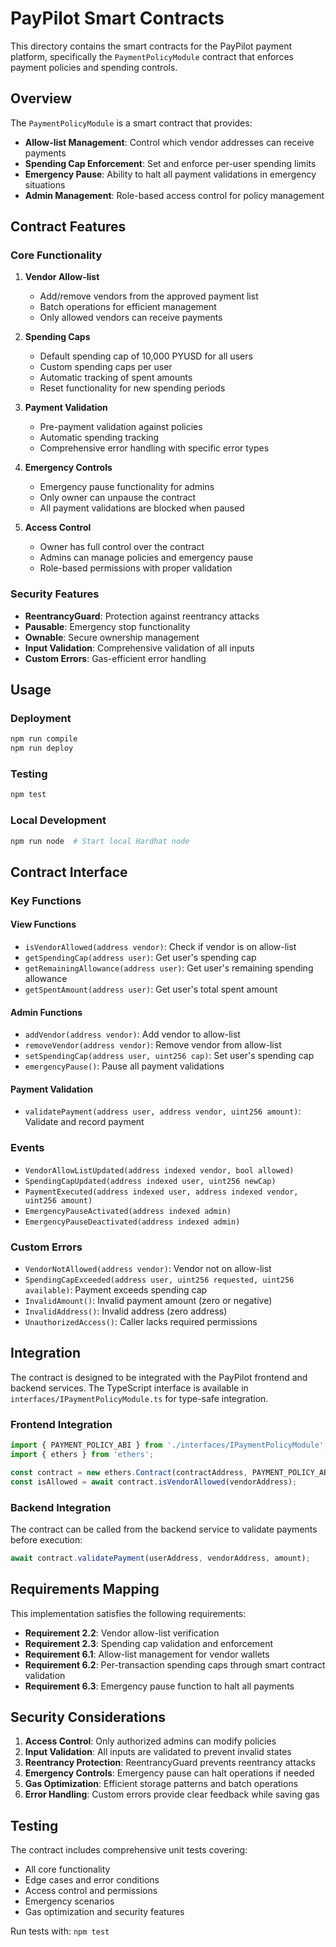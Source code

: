 # PayPilot Smart Contracts

This directory contains the smart contracts for the PayPilot payment platform, specifically the `PaymentPolicyModule` contract that enforces payment policies and spending controls.

## Overview

The `PaymentPolicyModule` is a smart contract that provides:

- **Allow-list Management**: Control which vendor addresses can receive payments
- **Spending Cap Enforcement**: Set and enforce per-user spending limits
- **Emergency Pause**: Ability to halt all payment validations in emergency situations
- **Admin Management**: Role-based access control for policy management

## Contract Features

### Core Functionality

1. **Vendor Allow-list**
   - Add/remove vendors from the approved payment list
   - Batch operations for efficient management
   - Only allowed vendors can receive payments

2. **Spending Caps**
   - Default spending cap of 10,000 PYUSD for all users
   - Custom spending caps per user
   - Automatic tracking of spent amounts
   - Reset functionality for new spending periods

3. **Payment Validation**
   - Pre-payment validation against policies
   - Automatic spending tracking
   - Comprehensive error handling with specific error types

4. **Emergency Controls**
   - Emergency pause functionality for admins
   - Only owner can unpause the contract
   - All payment validations are blocked when paused

5. **Access Control**
   - Owner has full control over the contract
   - Admins can manage policies and emergency pause
   - Role-based permissions with proper validation

### Security Features

- **ReentrancyGuard**: Protection against reentrancy attacks
- **Pausable**: Emergency stop functionality
- **Ownable**: Secure ownership management
- **Input Validation**: Comprehensive validation of all inputs
- **Custom Errors**: Gas-efficient error handling

## Usage

### Deployment

```bash
npm run compile
npm run deploy
```

### Testing

```bash
npm test
```

### Local Development

```bash
npm run node  # Start local Hardhat node
```

## Contract Interface

### Key Functions

#### View Functions
- `isVendorAllowed(address vendor)`: Check if vendor is on allow-list
- `getSpendingCap(address user)`: Get user's spending cap
- `getRemainingAllowance(address user)`: Get user's remaining spending allowance
- `getSpentAmount(address user)`: Get user's total spent amount

#### Admin Functions
- `addVendor(address vendor)`: Add vendor to allow-list
- `removeVendor(address vendor)`: Remove vendor from allow-list
- `setSpendingCap(address user, uint256 cap)`: Set user's spending cap
- `emergencyPause()`: Pause all payment validations

#### Payment Validation
- `validatePayment(address user, address vendor, uint256 amount)`: Validate and record payment

### Events

- `VendorAllowListUpdated(address indexed vendor, bool allowed)`
- `SpendingCapUpdated(address indexed user, uint256 newCap)`
- `PaymentExecuted(address indexed user, address indexed vendor, uint256 amount)`
- `EmergencyPauseActivated(address indexed admin)`
- `EmergencyPauseDeactivated(address indexed admin)`

### Custom Errors

- `VendorNotAllowed(address vendor)`: Vendor not on allow-list
- `SpendingCapExceeded(address user, uint256 requested, uint256 available)`: Payment exceeds spending cap
- `InvalidAmount()`: Invalid payment amount (zero or negative)
- `InvalidAddress()`: Invalid address (zero address)
- `UnauthorizedAccess()`: Caller lacks required permissions

## Integration

The contract is designed to be integrated with the PayPilot frontend and backend services. The TypeScript interface is available in `interfaces/IPaymentPolicyModule.ts` for type-safe integration.

### Frontend Integration

```typescript
import { PAYMENT_POLICY_ABI } from './interfaces/IPaymentPolicyModule';
import { ethers } from 'ethers';

const contract = new ethers.Contract(contractAddress, PAYMENT_POLICY_ABI, signer);
const isAllowed = await contract.isVendorAllowed(vendorAddress);
```

### Backend Integration

The contract can be called from the backend service to validate payments before execution:

```typescript
await contract.validatePayment(userAddress, vendorAddress, amount);
```

## Requirements Mapping

This implementation satisfies the following requirements:

- **Requirement 2.2**: Vendor allow-list verification
- **Requirement 2.3**: Spending cap validation and enforcement  
- **Requirement 6.1**: Allow-list management for vendor wallets
- **Requirement 6.2**: Per-transaction spending caps through smart contract validation
- **Requirement 6.3**: Emergency pause function to halt all payments

## Security Considerations

1. **Access Control**: Only authorized admins can modify policies
2. **Input Validation**: All inputs are validated to prevent invalid states
3. **Reentrancy Protection**: ReentrancyGuard prevents reentrancy attacks
4. **Emergency Controls**: Emergency pause can halt operations if needed
5. **Gas Optimization**: Efficient storage patterns and batch operations
6. **Error Handling**: Custom errors provide clear feedback while saving gas

## Testing

The contract includes comprehensive unit tests covering:

- All core functionality
- Edge cases and error conditions
- Access control and permissions
- Emergency scenarios
- Gas optimization and security features

Run tests with: `npm test`